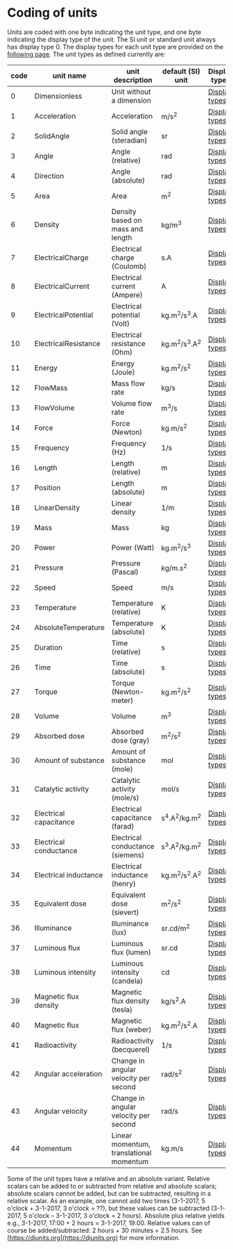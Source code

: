 # Coding of units

Units are coded with one byte indicating the unit type, and one byte indicating the display type of the unit. The SI unit or standard unit always has display type 0. The display types for each unit type are provided on the [following page](../display-types). The unit types as defined currently are:

| code | unit name | unit description | default (SI) unit | Display types |
| ------- | ------------- | -------------------- | -------------------- | ------------------ |
| 0 | Dimensionless | Unit without a dimension | | [Display types](../display-types#0-dimensionless)  | 
| 1 | Acceleration | Acceleration | m/s<sup>2</sup>  | [Display types](../display-types#1-acceleration)  | 
| 2 | SolidAngle | Solid angle (steradian) | sr  | [Display types](../display-types#2-anglesolid)  | 
| 3 | Angle | Angle (relative) | rad  | [Display types](../display-types#3-angle)  | 
| 4 | Direction | Angle (absolute) | rad  | [Display types](../display-types#4-direction)  | 
| 5 | Area | Area | m<sup>2</sup>  | [Display types](../display-types#5-area)  | 
| 6 | Density | Density based on mass and length | kg/m<sup>3</sup>  | [Display types](../display-types#6-density)  | 
| 7 | ElectricalCharge | Electrical charge (Coulomb) | s.A  | [Display types](../display-types#7-electricalcharge)  | 
| 8 | ElectricalCurrent | Electrical current (Ampere) | A  | [Display types](../display-types#8-electricalcurrent)  | 
| 9 | ElectricalPotential | Electrical potential (Volt) | kg.m<sup>2</sup>/s<sup>3</sup>.A  | [Display types](../display-types#9-electricalpotential)  | 
| 10 | ElectricalResistance | Electrical resistance (Ohm) | kg.m<sup>2</sup>/s<sup>3</sup>.A<sup>2</sup>  | [Display types](../display-types#10-electricalresistance)  | 
| 11 | Energy | Energy (Joule) | kg.m<sup>2</sup>/s<sup>2</sup>  | [Display types](../display-types#11-energy)  | 
| 12 | FlowMass | Mass flow rate | kg/s  | [Display types](../display-types#12-flowmass)  | 
| 13 | FlowVolume | Volume flow rate | m<sup>3</sup>/s  | [Display types](../display-types#13-flowvolume)  | 
| 14 | Force | Force (Newton) | kg.m/s<sup>2</sup>  | [Display types](../display-types#14-force)  | 
| 15 | Frequency | Frequency (Hz) | 1/s  | [Display types](../display-types#15-frequency)  | 
| 16 | Length | Length (relative) | m  | [Display types](../display-types#16-length)  | 
| 17 | Position | Length (absolute) | m  | [Display types](../display-types#17-position)  | 
| 18 | LinearDensity | Linear density | 1/m  | [Display types](../display-types#18-lineardensity)  | 
| 19 | Mass | Mass | kg  | [Display types](../display-types#19-mass)  | 
| 20 | Power | Power (Watt) | kg.m<sup>2</sup>/s<sup>3</sup>  | [Display types](../display-types#20-power)  | 
| 21 | Pressure | Pressure (Pascal) | kg/m.s<sup>2</sup>  | [Display types](../display-types#21-pressure)  | 
| 22 | Speed | Speed | m/s  | [Display types](../display-types#22-speed)  | 
| 23 | Temperature | Temperature (relative) | K  | [Display types](../display-types#23-temperature)  | 
| 24 | AbsoluteTemperature | Temperature (absolute) | K  | [Display types](../display-types#24-absolutetemperature)  | 
| 25 | Duration | Time (relative) | s  | [Display types](../display-types#25-duration)  | 
| 26 | Time | Time (absolute) | s  | [Display types](../display-types#26-time)  | 
| 27 | Torque | Torque (Newton-meter) | kg.m<sup>2</sup>/s<sup>2</sup>  | [Display types](../display-types#27-torque)  | 
| 28 | Volume | Volume | m<sup>3</sup>  | [Display types](../display-types#28-volume)  | 
| 29 | Absorbed dose | Absorbed dose (gray) | m<sup>2</sup>/s<sup>2</sup>  | [Display types](../display-types#29-absorbeddose)  | 
| 30 | Amount of substance | Amount of substance (mole) | mol  | [Display types](../display-types#30-amountofsubstance)  | 
| 31 | Catalytic activity | Catalytic activity (mole/s) | mol/s  | [Display types](../display-types#31-catalyticactivity)  | 
| 32 | Electrical capacitance | Electrical capacitance (farad) | s<sup>4</sup>.A<sup>2</sup>/kg.m<sup>2</sup>  | [Display types](../display-types#32-electricalcapacitance)  | 
| 33 | Electrical conductance | Electrical conductance (siemens) | s<sup>3</sup>.A<sup>2</sup>/kg.m<sup>2</sup>  | [Display types](../display-types#33-electricalconductance)  | 
| 34 | Electrical inductance | Electrical inductance (henry) | kg.m<sup>2</sup>/s<sup>2</sup>.A<sup>2</sup>  | [Display types](../display-types#34-electricalinductance)  | 
| 35 | Equivalent dose | Equivalent dose (sievert) | m<sup>2</sup>/s<sup>2</sup>  | [Display types](../display-types#35-equivalentdose)  | 
| 36 | Illuminance | Illuminance (lux) | sr.cd/m<sup>2</sup>  | [Display types](../display-types#36-illuminance)  | 
| 37 | Luminous flux | Luminous flux (lumen) | sr.cd  | [Display types](../display-types#37-luminousflux)  | 
| 38 | Luminous intensity | Luminous intensity (candela) | cd  | [Display types](../display-types#38-luminousintensity)  | 
| 39 | Magnetic flux density | Magnetic flux density (tesla) | kg/s<sup>2</sup>.A  | [Display types](../display-types#39-magneticfluxdensity)  | 
| 40 | Magnetic flux | Magnetic flux (weber) | kg.m<sup>2</sup>/s<sup>2</sup>.A  | [Display types](../display-types#40-magneticflux)  | 
| 41 | Radioactivity | Radioactivity (becquerel) | 1/s  | [Display types](../display-types#41-radioactivity)  | 
| 42 | Angular acceleration | Change in angular velocity per second | rad/s<sup>2</sup> | [Display types](../display-types#42-angularacceleration) |
| 43 | Angular velocity | Change in angular velocity per second | rad/s | [Display types](../display-types#43-angularvelocity) |
| 44 | Momentum | Linear momentum, translational momentum | kg.m/s | [Display types](../display-types#44-momentum) |

Some of the unit types have a relative and an absolute variant. Relative scalars can be added to or subtracted from relative and absolute scalars; absolute scalars cannot be added, but can be subtracted, resulting in a relative scalar. As an example, one cannot add two times (3-1-2017, 5 o'clock + 3-1-2017, 3 o'clock = ??), but these values can be subtracted (3-1-2017, 5 o'clock – 3-1-2017, 3 o'clock = 2 hours). Absolute plus relative yields e.g., 3-1-2017, 17:00 + 2 hours = 3-1-2017, 19:00. Relative values can of course be added/subtracted: 2 hours + 30 minutes = 2.5 hours. See [https://djunits.org](https://djunits.org) for more information.
